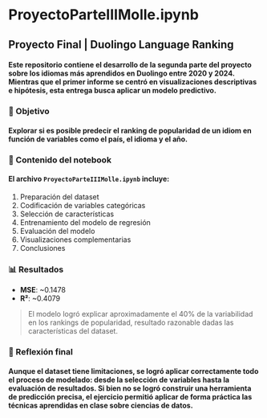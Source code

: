 # ProyectoParteIIIMolle.ipynb

## Proyecto Final | Duolingo Language Ranking

#### Este repositorio contiene el desarrollo de la segunda parte del proyecto sobre los idiomas más aprendidos en Duolingo entre 2020 y 2024. Mientras que el primer informe se centró en visualizaciones descriptivas e hipótesis, esta entrega busca aplicar un modelo predictivo.

### 📌 Objetivo

#### Explorar si es posible predecir el ranking de popularidad de un idiom en función de variables como el país, el idioma y el año.

### 🧪 Contenido del notebook

#### El archivo `ProyectoParteIIIMolle.ipynb` incluye:
1. Preparación del dataset
2. Codificación de variables categóricas
3. Selección de características
4. Entrenamiento del modelo de regresión
5. Evaluación del modelo
6. Visualizaciones complementarias
7. Conclusiones

### 📊 Resultados

- **MSE**: ~0.1478  
- **R²**: ~0.4079  
> El modelo logró explicar aproximadamente el 40% de la variabilidad en los rankings de popularidad, resultado razonable dadas las características del dataset.

### 🧠 Reflexión final

#### Aunque el dataset tiene limitaciones, se logró aplicar correctamente todo el proceso de modelado: desde la selección de variables hasta la evaluación de resultados. Si bien no se logró construir una herramienta de predicción precisa, el ejercicio permitió aplicar de forma práctica las técnicas aprendidas en clase sobre ciencias de datos.
